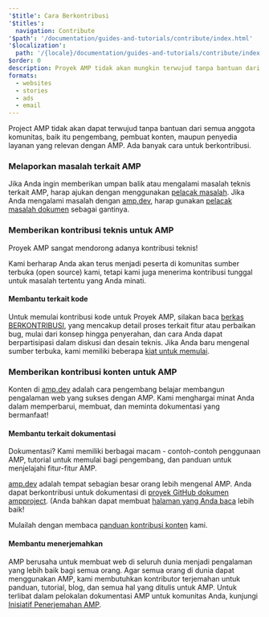 ```yaml
---
'$title': Cara Berkontribusi
'$titles':
  navigation: Contribute
'$path': '/documentation/guides-and-tutorials/contribute/index.html'
'$localization':
  path: '/{locale}/documentation/guides-and-tutorials/contribute/index.html'
$order: 0
description: Proyek AMP tidak akan mungkin terwujud tanpa bantuan dari semua anggota komunitas, baik itu pengembang, pembuat konten, maupun penyedia layanan yang relevan dengan AMP.
formats:
  - websites
  - stories
  - ads
  - email
---
```


Project AMP tidak akan dapat terwujud tanpa bantuan dari semua anggota komunitas, baik itu pengembang, pembuat konten, maupun penyedia layanan yang relevan dengan AMP. Ada banyak cara untuk berkontribusi.

### Melaporkan masalah terkait AMP

Jika Anda ingin memberikan umpan balik atau mengalami masalah teknis terkait AMP, harap ajukan dengan menggunakan [pelacak masalah](https://github.com/ampproject/amphtml/issues). Jika Anda mengalami masalah dengan [amp.dev](https://amp.dev), harap gunakan [pelacak masalah dokumen](https://github.com/ampproject/docs/issues) sebagai gantinya.

### Memberikan kontribusi teknis untuk AMP

Proyek AMP sangat mendorong adanya kontribusi teknis!

Kami berharap Anda akan terus menjadi peserta di komunitas sumber terbuka (open source) kami, tetapi kami juga menerima kontribusi tunggal untuk masalah tertentu yang Anda minati.

#### Membantu terkait kode

Untuk memulai kontribusi kode untuk Proyek AMP, silakan baca [berkas BERKONTRIBUSI](https://github.com/ampproject/amphtml/blob/main/docs/contributing.md), yang mencakup detail proses terkait fitur atau perbaikan bug, mulai dari konsep hingga penyerahan, dan cara Anda dapat berpartisipasi dalam diskusi dan desain teknis. Jika Anda baru mengenal sumber terbuka, kami memiliki beberapa [kiat untuk memulai](https://github.com/ampproject/amphtml/blob/main/docs/contributing.md#contributing-code).

### Memberikan kontribusi konten untuk AMP

Konten di [amp.dev](https://amp.dev) adalah cara pengembang belajar membangun pengalaman web yang sukses dengan AMP. Kami menghargai minat Anda dalam memperbarui, membuat, dan meminta dokumentasi yang bermanfaat!

#### Membantu terkait dokumentasi

Dokumentasi? Kami memiliki berbagai macam - contoh-contoh penggunaan AMP, tutorial untuk memulai bagi pengembang, dan panduan untuk menjelajahi fitur-fitur AMP.

[amp.dev](https://amp.dev) adalah tempat sebagian besar orang lebih mengenal AMP. Anda dapat berkontribusi untuk dokumentasi di [proyek GitHub dokumen ampproject](https://github.com/ampproject/docs). (Anda bahkan dapat membuat [halaman yang Anda baca](https://github.com/ampproject/docs/blob/master/content/docs/contribute/contribute.md) lebih baik!

Mulailah dengan membaca [panduan kontribusi konten](contribute-documentation/index.md?format=websites) kami.

#### Membantu menerjemahkan

AMP berusaha untuk membuat web di seluruh dunia menjadi pengalaman yang lebih baik bagi semua orang. Agar semua orang di dunia dapat menggunakan AMP, kami membutuhkan kontributor terjemahan untuk panduan, tutorial, blog, dan semua hal yang ditulis untuk AMP. Untuk terlibat dalam pelokalan dokumentasi AMP untuk komunitas Anda, kunjungi [Inisiatif Penerjemahan AMP](https://github.com/ampproject/docs/blob/master/TRANSLATIONS.md).
